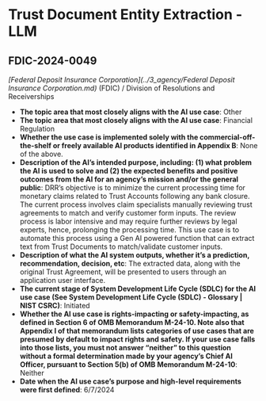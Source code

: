 # Trust Document Entity Extraction - LLM
## FDIC-2024-0049
_[Federal Deposit Insurance Corporation](../3_agency/Federal Deposit Insurance Corporation.md)_ (FDIC) / Division of Resolutions and Receiverships


+ **The topic area that most closely aligns with the AI use case**: Other
+ **The topic area that most closely aligns with the AI use case**: Financial Regulation
+ **Whether the use case is implemented solely with the commercial-off-the-shelf or freely available AI products identified in Appendix B**: None of the above.
+ **Description of the AI’s intended purpose, including: (1) what problem the AI is used to solve and (2) the expected benefits and positive outcomes from the AI for an agency’s mission and/or the general public**: DRR’s objective is to minimize the current processing time for monetary claims related to Trust Accounts following any bank closure. The current process involves claim specialists manually reviewing trust agreements to match and verify customer form inputs. The review process is labor intensive and may require further reviews by legal experts, hence, prolonging the processing time. This use case is to automate this process using a Gen AI powered function that can extract text from Trust Documents to match/validate customer inputs.
+ **Description of what the AI system outputs, whether it’s a prediction, recommendation, decision, etc**: The extracted data, along with the original Trust Agreement, will be presented to users through an application user interface.
+ **The current stage of System Development Life Cycle (SDLC) for the AI use case (See System Development Life Cycle (SDLC) - Glossary | NIST CSRC)**: Initiated
+ **Whether the AI use case is rights-impacting or safety-impacting, as defined in Section 6 of OMB Memorandum M-24-10. Note also that Appendix I of that memorandum lists categories of use cases that are presumed by default to impact rights and safety. If your use case falls into those lists, you must not answer “neither” to this question without a formal determination made by your agency’s Chief AI Officer, pursuant to Section 5(b) of OMB Memorandum M-24-10**: Neither
+ **Date when the AI use case’s purpose and high-level requirements were first defined**: 6/7/2024